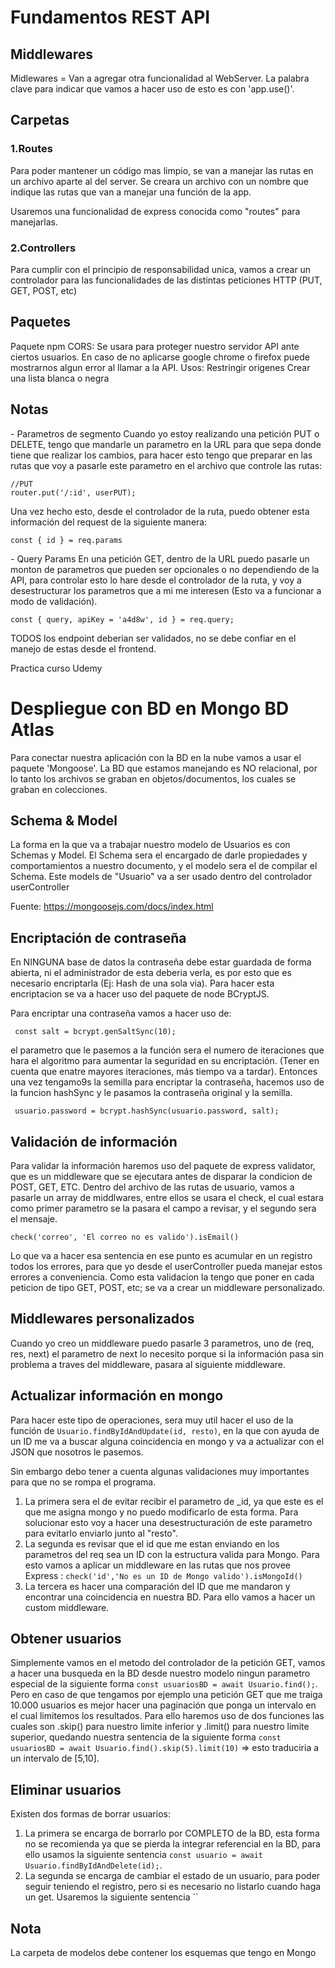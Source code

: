 # Fundamentos REST API

## Middlewares
Midlewares = Van a agregar otra funcionalidad al WebServer. La palabra clave para indicar que vamos a hacer uso de esto es con 'app.use()'.

## Carpetas
### 1.Routes
Para poder mantener un código mas limpio, se van a manejar las rutas en un archivo aparte al del server. Se creara un archivo con un nombre que indique las rutas que van a manejar una función de la app.

Usaremos una funcionalidad de express conocida como "routes" para manejarlas.

### 2.Controllers
Para cumplir con el principio de responsabilidad unica, vamos a crear un controlador para las funcionalidades de las distintas peticiones HTTP (PUT, GET, POST, etc)

## Paquetes

Paquete npm CORS:
Se usara para proteger nuestro servidor API ante ciertos usuarios. En caso de no aplicarse google chrome o firefox puede mostrarnos algun error al llamar a la API.
Usos:
Restringir origenes
Crear una lista blanca o negra 

## Notas

*-* Parametros de segmento
Cuando yo estoy realizando una petición PUT o DELETE, tengo que mandarle un parametro en la URL para que sepa donde tiene que realizar los cambios, para hacer esto tengo que preparar en las rutas que voy a pasarle este parametro en el archivo que controle las rutas:
```
//PUT
router.put('/:id', userPUT);
```

Una vez hecho esto, desde el controlador de la ruta, puedo obtener esta información del request de la siguiente manera:
```
const { id } = req.params
```
*-* Query Params 
En una petición GET, dentro de la URL puedo pasarle un monton de parametros que pueden ser opcionales o no dependiendo de la API, para controlar esto lo hare desde el controlador de la ruta, y voy a desestructurar los parametros que a mi me interesen (Esto va a funcionar a modo de validación).

```
const { query, apiKey = 'a4d8w', id } = req.query;
```


TODOS los endpoint deberian ser validados, no se debe confiar en el manejo de estas desde el frontend.

Practica curso Udemy

# Despliegue con BD en Mongo BD Atlas

Para conectar nuestra aplicación con la BD en la nube vamos a usar el paquete 'Mongoose'.
La BD que estamos manejando es NO relacional, por lo tanto los archivos se graban en objetos/documentos, los cuales se graban en colecciones.

## Schema & Model

La forma en la que va a trabajar nuestro modelo de Usuarios es con Schemas y Model. El Schema sera el encargado de darle propiedades y comportamientos a nuestro documento, y el modelo sera el de compilar el Schema.
Este models de "Usuario" va a ser usado dentro del controlador userController

Fuente: https://mongoosejs.com/docs/index.html

## Encriptación de contraseña
En NINGUNA base de datos la contraseña debe estar guardada de forma abierta, ni el administrador de esta deberia verla, es por esto que es necesario encriptarla (Ej: Hash de una sola via).
Para hacer esta encriptacion se va a hacer uso del paquete de node BCryptJS.

Para encriptar una contraseña vamos a hacer uso de:
```
 const salt = bcrypt.genSaltSync(10);
```
el parametro que le pasemos a la función sera el numero de iteraciones que hara el algoritmo para aumentar la seguridad en su encriptación. (Tener en cuenta que enatre mayores iteraciones, más tiempo va a tardar). Entonces una vez tengamo9s la semilla para encriptar la contraseña, hacemos uso de la funcion hashSync y le pasamos la contraseña original y la semilla.
```
 usuario.password = bcrypt.hashSync(usuario.password, salt);
 ```

## Validación de información
Para validar la información haremos uso del paquete de express validator, que es un middleware que se ejecutara antes de disparar la condicion de POST, GET, ETC.
Dentro del archivo de las rutas de usuario, vamos a pasarle un array de middlwares, entre ellos se usara el check, el cual estara como primer parametro se la pasara el campo a revisar, y el segundo sera el mensaje.
```
check('correo', 'El correo no es valido').isEmail() 
```
Lo que va a hacer esa sentencia en ese punto es acumular en un registro todos los errores, para que yo desde el userController pueda manejar estos errores a conveniencia.
Como esta validacion la tengo que poner en cada peticion de tipo GET, POST, etc; se va a crear un middleware personalizado.

## Middlewares personalizados
Cuando yo creo un middleware puedo pasarle 3 parametros, uno de (req, res, next) el parametro de next lo necesito porque si la información pasa sin problema a traves del middleware, pasara al siguiente middleware.

## Actualizar información en mongo
Para hacer este tipo de operaciones, sera muy util hacer el uso de la función de ```Usuario.findByIdAndUpdate(id, resto)```, en la que con ayuda de un ID me va a buscar alguna coincidencia en mongo y va a actualizar con el JSON que nosotros le pasemos.

Sin embargo debo tener a cuenta algunas validaciones muy importantes para que no se rompa el programa.
1. La primera sera el de evitar recibir el parametro de _id, ya que este es el que me asigna mongo y no puedo modificarlo de esta forma. Para solucionar esto voy a hacer una desestructuración de este parametro para evitarlo enviarlo junto al "resto".
2. La segunda es revisar que el id que me estan enviando en los parametros del req sea un ID con la estructura valida para Mongo. Para esto vamos a aplicar un middleware en las rutas que nos provee Express : ```check('id','No es un ID de Mongo valido').isMongoId()```
3. La tercera es hacer una comparación del ID que me mandaron y encontrar una coincidencia en nuestra BD. Para ello vamos a hacer un custom middleware.

## Obtener usuarios
Simplemente vamos en el metodo del controlador de la petición GET, vamos a hacer una busqueda en la BD desde nuestro modelo ningun parametro especial de la siguiente forma ```const usuariosBD = await Usuario.find();```.
Pero en caso de que tengamos por ejemplo una petición GET que me traiga 10.000 usuarios es mejor hacer una paginación que ponga un intervalo en el cual limitemos los resultados.
Para ello haremos uso de dos funciones las cuales son .skip() para nuestro limite inferior y .limit() para nuestro limite superior, quedando nuestra sentencia de la siguiente forma `const usuariosBD = await Usuario.find().skip(5).limit(10)` => esto traduciria a un intervalo de [5,10].

## Eliminar usuarios
Existen dos formas de borrar usuarios:
1. La primera se encarga de borrarlo por COMPLETO de la BD, esta forma no se recomienda ya que se pierda la integrar referencial en la BD, para ello usamos la siguiente sentencia `const usuario = await Usuario.findByIdAndDelete(id);`.
2. La segunda se encarga de cambiar el estado de un usuario, para poder seguir teniendo el registro, pero si es necesario no listarlo cuando haga un get. Usaremos la siguiente sentencia ``

## Nota
La carpeta de modelos debe contener los esquemas que tengo en Mongo